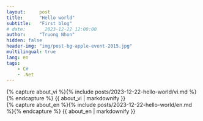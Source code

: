```yaml
---
layout:     post
title:      "Hello world"
subtitle:   "First blog"
# date:       2023-12-22 12:00:00
author:     "Truong Nhon"
hidden: false
header-img: "img/post-bg-apple-event-2015.jpg"
multilingual: true
lang: en
tags:
    - C#
    - .Net
---
```


<!-- VietNamese Version -->
<div class="vi post-container">
    {% capture about_vi %}{% include posts/2023-12-22-hello-world/vi.md %}{% endcapture %}
    {{ about_vi | markdownify }}
</div>

<!-- English Version -->
<div class="en post-container">
    {% capture about_en %}{% include posts/2023-12-22-hello-world/en.md %}{% endcapture %}
    {{ about_en | markdownify }}
</div>
